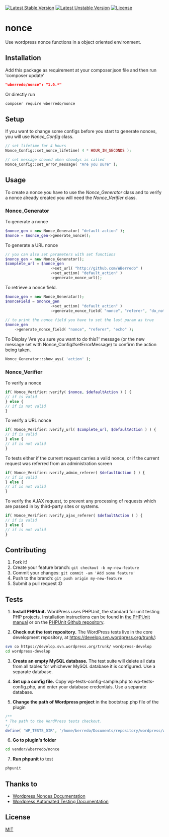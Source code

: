 [![Latest Stable Version](https://poser.pugx.org/wberredo/nonce/v/stable)](https://packagist.org/packages/wberredo/nonce)
[![Latest Unstable Version](https://poser.pugx.org/wberredo/nonce/v/unstable)](https://packagist.org/packages/wberredo/nonce)
[![License](https://poser.pugx.org/wberredo/nonce/license)](https://packagist.org/packages/wberredo/nonce)

# nonce
Use wordpress nonce functions in a object oriented environment.

## Installation

Add this package as requirement at your composer.json file and
then run 'composer update'
```json
"wberredo/nonce": "1.0.*"
```

Or directly run
```bash
composer require wberredo/nonce
```

## Setup

If you want to change some configs before you start to generate
nonces, you will use *Nonce_Config* class.
```php
// set lifetime for 4 hours
Nonce_Config::set_nonce_lifetime( 4 * HOUR_IN_SECONDS );

// set message showed when showAys is called
Nonce_Config::set_error_message( "Are you sure" );
```

## Usage
To create a nonce you have to use the *Nonce_Generator* class and
to verify a nonce already created you will need the *Nonce_Verifier*
class.

### Nonce_Generator
To generate a nonce
```php
$nonce_gen = new Nonce_Generator( "default-action" );
$nonce = $nonce_gen->generate_nonce();
```

To generate a URL nonce
```php
// you can also set parameters with set functions
$nonce_gen = new Nonce_Generator();
$complete_url = $nonce_gen
                    ->set_url( "http://github.com/WBerredo" )
                    ->set_action( "default_action" )
                    ->generate_nonce_url();
```

To retrieve a nonce field.
```php
$nonce_gen = new Nonce_Generator();
$nonceField = $nonce_gen
                    ->set_action( "default_action" )
                    ->generate_nonce_field( "nonce", "referer", "do_not_echo" );
                    
// to print the nonce field you have to set the last param as true
$nonce_gen
    ->generate_nonce_field( "nonce", "referer", "echo" );
```

To  Display 'Are you sure you want to do this?' message
(or the new message set with Nonce_Config#setErrorMessage)
to confirm the action being taken.
```php
Nonce_Generator::show_ays( 'action' );
```
### Nonce_Verifier
To verify a nonce
```php
if( Nonce_Verifier::verify( $nonce, $defaultAction ) ) {
// if is valid
} else {
// if is not valid
}
```

To verify a URL nonce
```php
if( Nonce_Verifier::verify_url( $complete_url, $defaultAction ) ) { 
// if is valid
} else {
// if is not valid
}
```

To tests either if the current request carries a valid nonce,
or if the current request was referred from an administration screen
```php
if( Nonce_Verifier::verify_admin_referer( $defaultAction ) ) {
// if is valid
} else {
// if is not valid
}
```

To verify the AJAX request, to prevent any processing of
requests which are passed in by third-party sites or systems.
```php
if( Nonce_Verifier::verify_ajax_referer( $defaultAction ) ) {
// if is valid
} else {
// if is not valid
}
```

## Contributing

1. Fork it!
2. Create your feature branch: `git checkout -b my-new-feature`
3. Commit your changes: `git commit -am 'Add some feature'`
4. Push to the branch: `git push origin my-new-feature`
5. Submit a pull request :D

## Tests

1. **Install PHPUnit.** WordPress uses PHPUnit, the standard for unit 
testing PHP projects. Installation instructions can be found in
[the PHPUnit manual](https://phpunit.de/manual/current/en/installation.html) 
or on the [PHPUnit Github repository](https://github.com/sebastianbergmann/phpunit#readme).

2. **Check out the test repository.** The WordPress tests live in 
the core development repository, 
at https://develop.svn.wordpress.org/trunk/:
  ```bash
  svn co https://develop.svn.wordpress.org/trunk/ wordpress-develop
  cd wordpress-develop
  ```

3. **Create an empty MySQL database.** The test suite will delete all 
data from all tables for whichever MySQL database it is configured.
Use a separate database.

4. **Set up a config file.** Copy wp-tests-config-sample.php 
to wp-tests-config.php, and enter your database credentials.
Use a separate database.

5. **Change the path of Wordpress project** in the bootstrap.php file of the plugin
  ```php
  /**
  * The path to the WordPress tests checkout.
  */
  define( 'WP_TESTS_DIR', '/home/berredo/Documents/repository/wordpress/wordpress-develop/tests/phpunit/' );
  ```

6. **Go to plugin's folder**
 
  ```bash
  cd vendor/wberredo/nonce
  ```
7. **Run phpunit** to test
  
  ```bash
  phpunit 
  ```

## Thanks to
* [Wordpress Nonces Documentation](https://codex.wordpress.org/WordPress_Nonces)
* [Wordpress Automated Testing Documentation](https://make.wordpress.org/core/handbook/testing/automated-testing/)

## License

[MIT](http://opensource.org/licenses/MIT)
